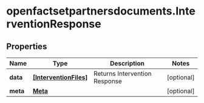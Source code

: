 # openfactsetpartnersdocuments.InterventionResponse

## Properties

Name | Type | Description | Notes
------------ | ------------- | ------------- | -------------
**data** | [**[InterventionFiles]**](InterventionFiles.md) | Returns Intervention Response | [optional] 
**meta** | [**Meta**](Meta.md) |  | [optional] 


